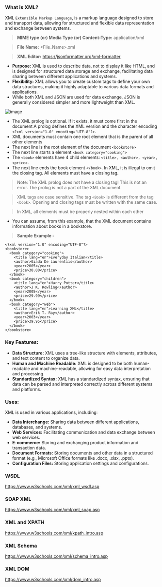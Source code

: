 ### What is XML?

 XML `Extensible Markup Language`, is a markup language designed to store and transport data, allowing for structured and flexible data representation and exchange between systems. 

> **MIME type (or) Media Type (or) Content-Type:** application/xml

> **File Name:** <File_Name>.xml

> **XML Editor:** https://jsonformatter.org/xml-formatter

- **Purpose:** XML is used to describe data, not to display it like HTML, and is designed for structured data storage and exchange, facilitating data sharing between different applications and systems.
- **Flexibility:** XML allows you to create custom tags to define your own data structures, making it highly adaptable to various data formats and applications. 
- While both XML and JSON are used for data exchange, JSON is generally considered simpler and more lightweight than XML.

![image](https://github.com/user-attachments/assets/5f27a34a-5990-48d7-9942-462be0a63ad4)

- The XML prolog is optional. If it exists, it must come first in the document.A prolog defines the XML version and the character encoding `<?xml version="1.0" encoding="UTF-8"?>`. 
- XML documents must contain one root element that is the parent of all other elements
- The next line is the root element of the document `<bookstore>`
- The next line starts a <book> element `<book category="cooking">`
- The `<book>` elements have 4 child elements: `<title>, <author>, <year>, <price>`.
- The next line ends the book element `</book>`. In XML, it is illegal to omit the closing tag. All elements must have a closing tag.

> Note: The XML prolog does not have a closing tag! This is not an error. The prolog is not a part of the XML document.

> XML tags are case sensitive. The tag `<Book>` is different from the tag `<book>`. Opening and closing tags must be written with the same case.

> In XML, all elements must be properly nested within each other

- You can assume, from this example, that the XML document contains information about books in a bookstore.
  
> **Sample Example -**

```
<?xml version="1.0" encoding="UTF-8"?>
<bookstore>
  <book category="cooking">
    <title lang="en">Everyday Italian</title>
    <author>Giada De Laurentiis</author>
    <year>2005</year>
    <price>30.00</price>
  </book>
  <book category="children">
    <title lang="en">Harry Potter</title>
    <author>J K. Rowling</author>
    <year>2005</year>
    <price>29.99</price>
  </book>
  <book category="web">
    <title lang="en">Learning XML</title>
    <author>Erik T. Ray</author>
    <year>2003</year>
    <price>39.95</price>
  </book>
</bookstore>
```

### Key Features:

- **Data Structure:** XML uses a tree-like structure with elements, attributes, and text content to organize data.
- **Human and Machine Readable:** XML is designed to be both human-readable and machine-readable, allowing for easy data interpretation and processing.
- **Standardized Syntax:** XML has a standardized syntax, ensuring that data can be parsed and interpreted correctly across different systems and platforms.
   
### Uses:

XML is used in various applications, including:

- **Data Interchange:** Sharing data between different applications, databases, and systems.
- **Web Services:** Facilitating communication and data exchange between web services.
- **E-commerce:** Storing and exchanging product information and transaction data.
- **Document Formats:** Storing documents and other data in a structured format (e.g., Microsoft Office formats like .docx, .xlsx, .pptx).
- **Configuration Files:** Storing application settings and configurations. 

### WSDL

https://www.w3schools.com/xml/xml_wsdl.asp

### SOAP XML

https://www.w3schools.com/xml/xml_soap.asp

### XML and XPATH

https://www.w3schools.com/xml/xpath_intro.asp

### XML Schema

https://www.w3schools.com/xml/schema_intro.asp

### XML DOM

https://www.w3schools.com/xml/dom_intro.asp
